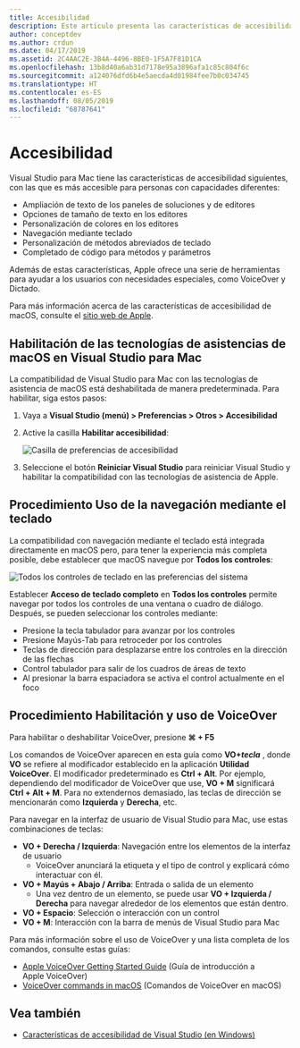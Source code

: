 ```yaml
---
title: Accesibilidad
description: Este artículo presenta las características de accesibilidad de Visual Studio para Mac y cómo pueden habilitarse.
author: conceptdev
ms.author: crdun
ms.date: 04/17/2019
ms.assetid: 2C4AAC2E-3B4A-4496-8BE0-1F5A7F81D1CA
ms.openlocfilehash: 13b8d40a6ab31d7178e95a3896afa1c85c804f6c
ms.sourcegitcommit: a124076dfd6b4e5aecda4d01984fee7b0c034745
ms.translationtype: HT
ms.contentlocale: es-ES
ms.lasthandoff: 08/05/2019
ms.locfileid: "68787641"
---
```

# <a name="accessibility"></a>Accesibilidad

Visual Studio para Mac tiene las características de accesibilidad siguientes, con las que es más accesible para personas con capacidades diferentes:

- Ampliación de texto de los paneles de soluciones y de editores
- Opciones de tamaño de texto en los editores
- Personalización de colores en los editores
- Navegación mediante teclado
- Personalización de métodos abreviados de teclado
- Completado de código para métodos y parámetros

Además de estas características, Apple ofrece una serie de herramientas para ayudar a los usuarios con necesidades especiales, como VoiceOver y Dictado.

Para más información acerca de las características de accesibilidad de macOS, consulte el [sitio web de Apple](https://www.apple.com/accessibility/mac/).

## <a name="enabling-macos-assistive-technologies-in-visual-studio-for-mac"></a>Habilitación de las tecnologías de asistencias de macOS en Visual Studio para Mac

La compatibilidad de Visual Studio para Mac con las tecnologías de asistencia de macOS está deshabilitada de manera predeterminada. Para habilitar, siga estos pasos:

1. Vaya a **Visual Studio (menú) > Preferencias > Otros > Accesibilidad**

2. Active la casilla **Habilitar accesibilidad**:

   ![Casilla de preferencias de accesibilidad](media/accessibility-preferences.png)

3. Seleccione el botón **Reiniciar Visual Studio** para reiniciar Visual Studio y habilitar la compatibilidad con las tecnologías de asistencia de Apple.

## <a name="how-to-use-keyboard-navigation"></a>Procedimiento Uso de la navegación mediante el teclado

La compatibilidad con navegación mediante el teclado está integrada directamente en macOS pero, para tener la experiencia más completa posible, debe establecer que macOS navegue por **Todos los controles**:

![Todos los controles de teclado en las preferencias del sistema](media/accessibility-preferences-keyboard.png)

Establecer **Acceso de teclado completo** en **Todos los controles** permite navegar por todos los controles de una ventana o cuadro de diálogo. Después, se pueden seleccionar los controles mediante:

- Presione la tecla tabulador para avanzar por los controles
- Presione Mayús-Tab para retroceder por los controles
- Teclas de dirección para desplazarse entre los controles en la dirección de las flechas
- Control tabulador para salir de los cuadros de áreas de texto
- Al presionar la barra espaciadora se activa el control actualmente en el foco

## <a name="how-to-enable-and-use-voiceover"></a>Procedimiento Habilitación y uso de VoiceOver

Para habilitar o deshabilitar VoiceOver, presione **&#8984; + F5**

Los comandos de VoiceOver aparecen en esta guía como **VO+_tecla_** , donde **VO** se refiere al modificador establecido en la aplicación **Utilidad VoiceOver**. El modificador predeterminado es **Ctrl + Alt**. Por ejemplo, dependiendo del modificador de VoiceOver que use, **VO + M** significará **Ctrl + Alt + M**. Para no extendernos demasiado, las teclas de dirección se mencionarán como **Izquierda** y **Derecha**, etc.

Para navegar en la interfaz de usuario de Visual Studio para Mac, use estas combinaciones de teclas:

- **VO + Derecha / Izquierda**: Navegación entre los elementos de la interfaz de usuario
  - VoiceOver anunciará la etiqueta y el tipo de control y explicará cómo interactuar con él.
- **VO + Mayús + Abajo / Arriba**: Entrada o salida de un elemento
  - Una vez dentro de un elemento, se puede usar **VO + Izquierda / Derecha** para navegar alrededor de los elementos que están dentro.
- **VO + Espacio**: Selección o interacción con un control
- **VO + M**: Interacción con la barra de menús de Visual Studio para Mac

Para más información sobre el uso de VoiceOver y una lista completa de los comandos, consulte estas guías:

- [Apple VoiceOver Getting Started Guide](https://support.apple.com/en-us/guide/voiceover-guide/welcome/web) (Guía de introducción a Apple VoiceOver)
- [VoiceOver commands in macOS](http://lab.dotjay.com/notes/voiceover-commands/) (Comandos de VoiceOver en macOS)

## <a name="see-also"></a>Vea también

- [Características de accesibilidad de Visual Studio (en Windows)](/visualstudio/ide/reference/accessibility-features-of-visual-studio)

